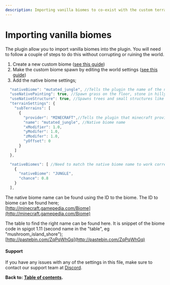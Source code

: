```yaml
---
description: Importing vanilla biomes to co-exist with the custom terrain
---
```


# Importing vanilla biomes

The plugin allow you to import vanilla biomes into the plugin. You will need to follow a couple of steps to do this without corrupting or ruining the world.

1. Create a new custom biome \([see this guide](https://docs.dynamic-bytes.com/intermediate/create-biome)\)
2. Make the custom biome spawn by editing the world settings \([see this guide](https://docs.dynamic-bytes.com/beginner/world-settings)\)
3. Add the native biome settings;

```javascript
  "nativeBiome": "mutated_jungle", //Tells the plugin the name of the native biome. Native biome names, names for 1.10 is listed here; http://jetpad.io/65d7ba2
  "useNativePainting": true, //Spawn grass on the floor, stone in hilly areas etc.
  "useNativeStructure": true, //Spawns trees and small structures like lakes, ice spikes etc.
  "terrainSettings": {
    "subTerrains": [
      {
        "provider": "MINECRAFT",//Tells the plugin that minecraft provide the biome and not the plugin
        "name": "mutated_jungle", //Native biome name
        "xModifier": 1.0,
        "yModifer": 1.0,
        "zModifer": 1.0,
        "yOffset": 0
      }
    ]
  },

  "nativeBiomes": [ //Need to match the native biome name to work correctly (Bukkit name)
    {
      "nativeBiome": "JUNGLE",
      "chance": 0.8
    }
  ],
```

The native biome name can be found using the ID to the biome. The ID to biome can be found here;  
[http://minecraft.gamepedia.com/Biome](http://minecraft.gamepedia.com/Biome)

The table to find the right name can be found here. It is snippet of the biome code in spigot 1.11 \(second name in the "table", eg "mushroom\_island\_shore"\);  
[http://pastebin.com/ZqPqWhGq](http://pastebin.com/ZqPqWhGq)

#### Support

If you have any issues with any of the settings in this file, make sure to contact our support team at [Discord](https://discord.gg/Jq3ecb3).

**Back to:** [**Table of contents**](https://docs.dynamic-bytes.com/table-of-contents)**.**

